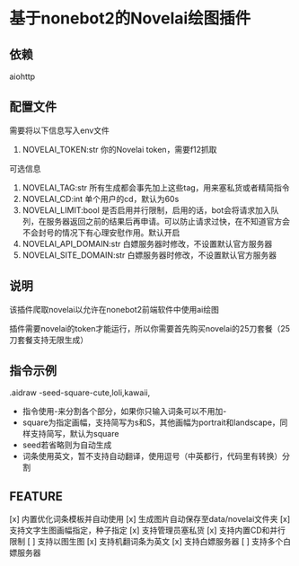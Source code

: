 # 基于nonebot2的Novelai绘图插件

## 依赖
aiohttp
## 配置文件
需要将以下信息写入env文件

1. NOVELAI_TOKEN:str   你的Novelai token，需要f12抓取

可选信息

1. NOVELAI_TAG:str   所有生成都会事先加上这些tag，用来塞私货或者精简指令
2. NOVELAI_CD:int   单个用户的cd，默认为60s
3. NOVELAI_LIMIT:bool   是否启用并行限制，启用的话，bot会将请求加入队列，在服务器返回之前的结果后再申请。可以防止请求过快，在不知道官方会不会封号的情况下有心理安慰作用。默认开启
4. NOVELAI_API_DOMAIN:str 白嫖服务器时修改，不设置默认官方服务器
5. NOVELAI_SITE_DOMAIN:str 白嫖服务器时修改，不设置默认官方服务器

## 说明
该插件爬取novelai以允许在nonebot2前端软件中使用ai绘图

插件需要novelai的token才能运行，所以你需要首先购买novelai的25刀套餐（25刀套餐支持无限生成）
## 指令示例
.aidraw -seed-square-cute,loli,kawaii,
- 指令使用-来分割各个部分，如果你只输入词条可以不用加-
- square为指定画幅，支持简写为s和S，其他画幅为portrait和landscape，同样支持简写，默认为square
- seed若省略则为自动生成
- 词条使用英文，暂不支持自动翻译，使用逗号（中英都行，代码里有转换）分割
## FEATURE
[x] 内置优化词条模板并自动使用
[x] 生成图片自动保存至data/novelai文件夹
[x] 支持文字生图画幅指定，种子指定
[x] 支持管理员塞私货
[x] 支持内置CD和并行限制
[ ] 支持以图生图
[x] 支持机翻词条为英文
[x] 支持白嫖服务器
[ ] 支持多个白嫖服务器